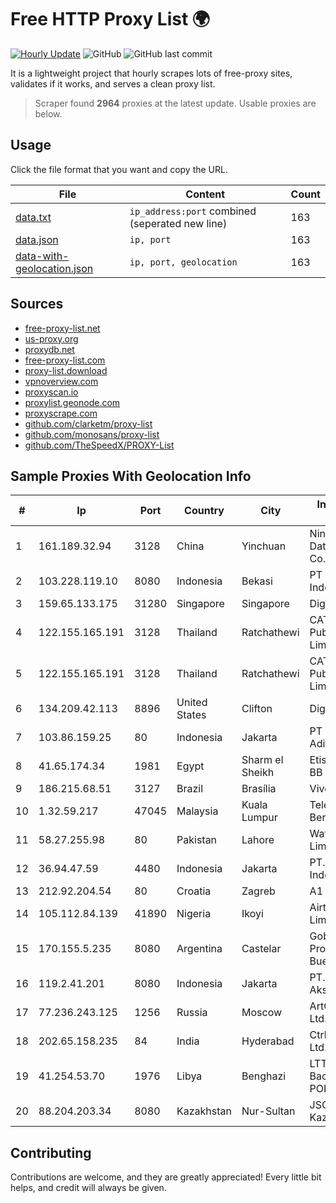 
# Free HTTP Proxy List 🌍

[![Hourly Update](https://github.com/mertguvencli/http-proxy-list/actions/workflows/main.yml/badge.svg?branch=main)](https://github.com/mertguvencli/http-proxy-list/actions/workflows/main.yml)
![GitHub](https://img.shields.io/github/license/mertguvencli/http-proxy-list)
![GitHub last commit](https://img.shields.io/github/last-commit/mertguvencli/http-proxy-list)

It is a lightweight project that hourly scrapes lots of free-proxy sites, validates if it works, and serves a clean proxy list.


> Scraper found **2964** proxies at the latest update. Usable proxies are below.

## Usage

Click the file format that you want and copy the URL.


|File|Content|Count|
|----|-------|-----|
|[data.txt](https://raw.githubusercontent.com/mertguvencli/http-proxy-list/main/proxy-list/data.txt)|`ip_address:port` combined (seperated new line)|163|
|[data.json](https://raw.githubusercontent.com/mertguvencli/http-proxy-list/main/proxy-list/data.json)|`ip, port`|163|
|[data-with-geolocation.json](https://raw.githubusercontent.com/mertguvencli/http-proxy-list/main/proxy-list/data-with-geolocation.json)|`ip, port, geolocation`|163|

## Sources

* [free-proxy-list.net](https://free-proxy-list.net)
* [us-proxy.org](https://www.us-proxy.org)
* [proxydb.net](http://proxydb.net)
* [free-proxy-list.com](https://free-proxy-list.com/?page=&port=&type%5B%5D=http&type%5B%5D=https&up_time=0&search=Search)
* [proxy-list.download](https://www.proxy-list.download/HTTP)
* [vpnoverview.com](https://vpnoverview.com/privacy/anonymous-browsing/free-proxy-servers)
* [proxyscan.io](https://www.proxyscan.io)
* [proxylist.geonode.com](https://proxylist.geonode.com/api/proxy-list?limit=300&page=1&sort_by=lastChecked&sort_type=desc&protocols=http,https)
* [proxyscrape.com](https://api.proxyscrape.com/v2/?request=displayproxies&protocol=http&timeout=10000&country=all&ssl=all&anonymity=all)
* [github.com/clarketm/proxy-list](https://raw.githubusercontent.com/clarketm/proxy-list/master/proxy-list-raw.txt)
* [github.com/monosans/proxy-list](https://raw.githubusercontent.com/monosans/proxy-list/main/proxies/http.txt)
* [github.com/TheSpeedX/PROXY-List](https://raw.githubusercontent.com/TheSpeedX/PROXY-List/master/http.txt)


## Sample Proxies With Geolocation Info

|#|Ip|Port|Country|City|Internet Service Provider|
|-|--|----|-------|----|-------------------------|
|1|161.189.32.94|3128|China|Yinchuan|Ningxia West Cloud Data Technology Co.Ltd.|
|2|103.228.119.10|8080|Indonesia|Bekasi|PT SumberKoneksi Indotelematika|
|3|159.65.133.175|31280|Singapore|Singapore|DigitalOcean, LLC|
|4|122.155.165.191|3128|Thailand|Ratchathewi|CAT Telecom Public Company Limited|
|5|122.155.165.191|3128|Thailand|Ratchathewi|CAT Telecom Public Company Limited|
|6|134.209.42.113|8896|United States|Clifton|DigitalOcean, LLC|
|7|103.86.159.25|80|Indonesia|Jakarta|PT Cyberindo Aditama|
|8|41.65.174.34|1981|Egypt|Sharm el Sheikh|Etisalat Misr Mobile BB|
|9|186.215.68.51|3127|Brazil|Brasília|Vivo|
|10|1.32.59.217|47045|Malaysia|Kuala Lumpur|Telekom Malaysia Berhad|
|11|58.27.255.98|80|Pakistan|Lahore|Wateen Telecom Limited|
|12|36.94.47.59|4480|Indonesia|Jakarta|PT. Telekomunikasi Indonesia|
|13|212.92.204.54|80|Croatia|Zagreb|A1 Hrvatska d.o.o|
|14|105.112.84.139|41890|Nigeria|Ikoyi|Airtel Networks Limited|
|15|170.155.5.235|8080|Argentina|Castelar|Gobernacion de la Provincia de Buenos Aires|
|16|119.2.41.201|8080|Indonesia|Jakarta|PT. Laxo Global Akses|
|17|77.236.243.125|1256|Russia|Moscow|ArtCommunications Ltd. ISP. Moscow|
|18|202.65.158.235|84|India|Hyderabad|CtrlS Datacenters Ltd.|
|19|41.254.53.70|1976|Libya|Benghazi|LTT Network Backbone and POPs|
|20|88.204.203.34|8080|Kazakhstan|Nur-Sultan|JSC Kazakhtelecom|



## Contributing

Contributions are welcome, and they are greatly appreciated! Every
little bit helps, and credit will always be given.

